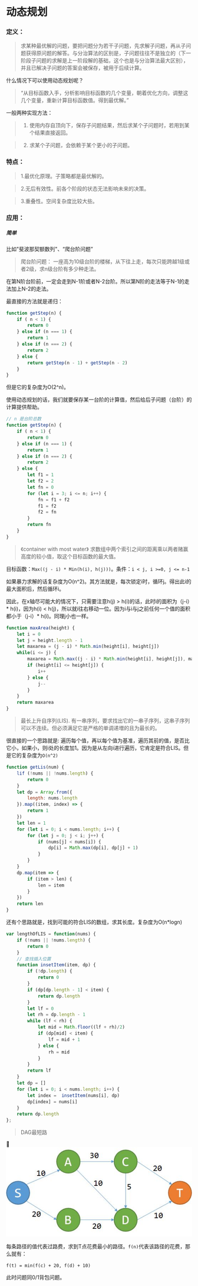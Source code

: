 # 动态规划

### 定义：

> 求某种最优解的问题，要把问题分为若干子问题，先求解子问题，再从子问题获得原问题的解答。与分治算法的区别是，子问题往往不是独立的（下一阶段子问题的求解是上一阶段解的基础，这个也是与分治算法最大区别），并且已解决子问题的答案会被保存，被用于后续计算。

什么情况下可以使用动态规划呢？

> “从目标函数入手，分析影响目标函数的几个变量，朝着优化方向，调整这几个变量，重新计算目标函数值。得到最优解。”

一般两种实现方法：

> 1. 使用内存自顶向下，保存子问题结果，然后求某个子问题时，若用到某个结果直接返回。

> 2. 求某个子问题，会依赖于某个更小的子问题。

### 特点：

> 1.最优化原理。子策略都是最优解的。

> 2.无后有效性。前各个阶段的状态无法影响未来的决策。

> 3.重叠性。空间复杂度比较大些。

### 应用：

##### 简单

比如"斐波那契额数列"、“爬台阶问题”

> 爬台阶问题： 一座高为10级台阶的楼梯，从下往上走，每次只能跨越1级或者2级，求n级台阶有多少种走法。

在第N阶台阶前，一定会走到N-1阶或者N-2台阶。所以第N阶的走法等于N-1的走法加上N-2的走法。

最直接的方法就是递归：

```javascript
function getStep(n) {
    if ( n < 1) {
        return 0
    } else if (n === 1) {
        return 1
    } else if (n === 2) {
        return 2
    } else {
        return getStep(n - 1) + getStep(n - 2)
    }
}
```
但是它的复杂度为O(2^n)。

使用动态规划的话，我们就要保存某一台阶的计算值，然后给后子问题（台阶）的计算提供帮助。

````javascript
// n 是台阶总数
function getStep(n) {
    if ( n < 1) {
        return 0
    } else if (n === 1) {
        return 1
    } else if (n === 2) {
        return 2
    } else {
        let f1 = 1
        let f2 = 2
        let fn = 0
        for (let i = 3; i <= n; i++) {
            fn = f1 + f2
            f1 = f2
            f2 = fn
        }
        return fn
    }
}
````

> 《container with most water》 求数组中两个索引之间的距离乘以两者赌赢高度的较小值，取这个目标函数的最大值。

目标函数：`Max((j - i) * Min(h(i), h(j)))`。条件：`i < j, i >=0, j <= n-1`

如果暴力求解的话复杂度为O(n^2)。其方法就是，每次锁定i时，循环j。得出此i的最大面积后，然后循环i。

因此，在x轴尽可能大的情况下，只需要注意h(j) > h(i)的话，此时i的面积为（j-i）* h(i)，因为h(i) < h(j)，所以就i往右移动一位。因为i与i与j之前任何一个值的面积都小于（j-i）* h(i)。同理j小也一样。

```javascript
function maxArea(height) {
    let i = 0
    let j = height.length - 1
    let maxarea = (j - i) * Math.min(height[i], height[j])
    while(i <= j) {
        maxarea = Math.max((j - i) * Math.min(height[i], height[j]), maxarea)
        if (height[i] <= height[j]) {
            i++
        } else {
            j--
        }
    }
    return maxarea
}
```
> 最长上升自序列(LIS). 有一串序列，要求找出它的一串子序列，这串子序列可以不连续。但必须满足它是严格的单调递増的且为最长的。


很直接的一个思路就是: 遍历每个值，再以每个值为基准，遍历其前的值，是否比它小，如果小，则i处的长度加1。因为是从左向i进行遍历，它肯定是符合LIS。但是它的复杂度为`O(n^2)`

```javascript
function getLis(num) {
    lif (!nums || !nums.length) {
        return 0
    }
    let dp = Array.from({
        length: nums.length
    }).map((item, index) => {
        return 1
    })
    let len = 1
    for (let i = 0; i < nums.length; i++) {
        for (let j = 0; j < i; j++) {
            if (nums[j] < nums[i]) {
                dp[i] = Math.max(dp[i], dp[j] + 1)
            }
        }
    }
    dp.map(item => {
        if (item > len) {
            len = item
        }
    })
    return len
}
```

还有个思路就是，找到可能的符合LIS的数组，求其长度。复杂度为O(n*logn)

```javascript
var lengthOfLIS = function(nums) {
    if (!nums || !nums.length) {
        return 0
    }
    // 查找插入位置
    function insetItem(item, dp) {
        if (!dp.length) {
            return 0
        }
        if (dp[dp.length - 1] < item) {
            return dp.length
        }
        let lf = 0
        let rh = dp.length - 1
        while (lf < rh) {
            let mid = Math.floor((lf + rh)/2)
            if (dp[mid] < item) {
                lf = mid + 1
            } else {
                rh = mid
            }
        }
        return lf
    }
    let dp = []
    for (let i = 0; i < nums.length; i++) {
        let index =  insetItem(nums[i], dp)
        dp[index] = nums[i]
    }
    return dp.length
};
```

> DAG最短路

![avatar](./images/1.jpg)

每条路径的值代表过路费，求到T点花费最小的路径。`f(n)`代表该路径的花费，那么就有：

```
f(t) = min(f(c) + 20, f(d) + 10)
```

此时问题同0/1背包问题。